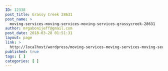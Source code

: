 ```yaml
---
ID: 12338
post_title: Grassy Creek 28631
post_name: >
  moving-services-moving-services-moving-services-grassycreek-28631
author: mrgabonijeff@gmail.com
post_date: 2018-03-28 01:51:31
layout: page
link: >
  http://localhost/wordpress/moving-services-moving-services-moving-services-grassycreek-28631/
published: true
tags: [ ]
categories: [ ]
---
```

